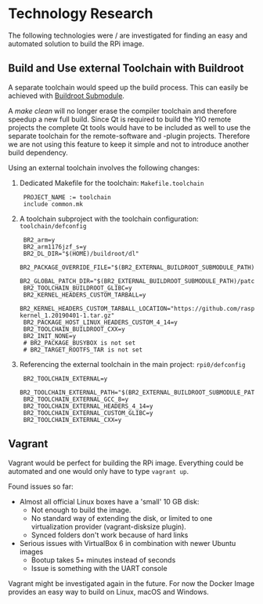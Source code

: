 # Technology Research

The following technologies were / are investigated for finding an easy and automated solution to build the RPi image.

## Build and Use external Toolchain with Buildroot

A separate toolchain would speed up the build process. This can easily be achieved with [Buildroot Submodule](https://github.com/Openwide-Ingenierie/buildroot-submodule#using-buildroot-submodule-to-build-a-toolchain-separately).

A *make clean* will no longer erase the compiler toolchain and therefore speedup a new full build. Since Qt is required to build the YIO remote projects the complete Qt tools would have to be included as well to use the separate toolchain for the remote-software and -plugin projects. Therefore we are not using this feature to keep it simple and not to introduce another build dependency.

Using an external toolchain involves the following changes:

1. Dedicated Makefile for the toolchain: `Makefile.toolchain`

        PROJECT_NAME := toolchain
        include common.mk

2. A toolchain subproject with the toolchain configuration: `toolchain/defconfig`

        BR2_arm=y
        BR2_arm1176jzf_s=y
        BR2_DL_DIR="$(HOME)/buildroot/dl"
        BR2_PACKAGE_OVERRIDE_FILE="$(BR2_EXTERNAL_BUILDROOT_SUBMODULE_PATH)/local.mk"
        BR2_GLOBAL_PATCH_DIR="$(BR2_EXTERNAL_BUILDROOT_SUBMODULE_PATH)/patch"
        BR2_TOOLCHAIN_BUILDROOT_GLIBC=y
        BR2_KERNEL_HEADERS_CUSTOM_TARBALL=y
        BR2_KERNEL_HEADERS_CUSTOM_TARBALL_LOCATION="https://github.com/raspberrypi/linux/archive/raspberrypi-kernel_1.20190401-1.tar.gz"
        BR2_PACKAGE_HOST_LINUX_HEADERS_CUSTOM_4_14=y
        BR2_TOOLCHAIN_BUILDROOT_CXX=y
        BR2_INIT_NONE=y
        # BR2_PACKAGE_BUSYBOX is not set
        # BR2_TARGET_ROOTFS_TAR is not set

3. Referencing the external toolchain in the main project: `rpi0/defconfig`

        BR2_TOOLCHAIN_EXTERNAL=y
        BR2_TOOLCHAIN_EXTERNAL_PATH="$(BR2_EXTERNAL_BUILDROOT_SUBMODULE_PATH)/toolchain/output/host/usr"
        BR2_TOOLCHAIN_EXTERNAL_GCC_8=y
        BR2_TOOLCHAIN_EXTERNAL_HEADERS_4_14=y
        BR2_TOOLCHAIN_EXTERNAL_CUSTOM_GLIBC=y
        BR2_TOOLCHAIN_EXTERNAL_CXX=y

## Vagrant

Vagrant would be perfect for building the RPi image. Everything could be automated and one would only have to type `vagrant up`.

Found issues so far:

- Almost all official Linux boxes have a 'small' 10 GB disk:
  - Not enough to build the image.
  - No standard way of extending the disk, or limited to one virtualization provider (vagrant-disksize plugin).
  - Synced folders don't work because of hard links
- Serious issues with VirtualBox 6 in combination with newer Ubuntu images
  - Bootup takes 5+ minutes instead of seconds
  - Issue is something with the UART console

Vagrant might be investigated again in the future. For now the Docker Image provides an easy way to build on Linux, macOS and Windows.

